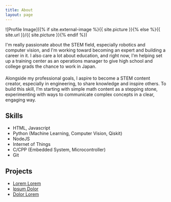 ```yaml
---
title: About
layout: page
---
```

![Profile Image]({% if site.external-image %}{{ site.picture }}{% else %}{{ site.url }}/{{ site.picture }}{% endif %})

<p style="margin-bottom: 20px;">I'm really passionate about the STEM field, especially robotics and computer vision, and I'm working toward becoming an expert and building a career in it. I also care a lot about education, and right now, I'm helping set up a training center as an operations manager to give high school and college grads the chance to work in Japan.</p>

<p style="margin-bottom: 20px;">Alongside my professional goals, I aspire to become a STEM content creator, especially in engineering, to share knowledge and inspire others. To build this skill, I’m starting with simple math content as a stepping stone, experimenting with ways to communicate complex concepts in a clear, engaging way.</p>



<h2>Skills</h2>

<ul class="skill-list">
	<li>HTML, Javascript</li>
	<li>Python (Machine Learning, Computer Vision, Qiskit)</li>
	<li>NodeJS</li>
	<li>Internet of Things</li>
	<li>C/CPP (Embedded System, Microcontroller)</li>
	<li>Git</li>
</ul>

<h2>Projects</h2>

<ul>
	<li><a href="https://github.com/">Lorem Lorem</a></li>
	<li><a href="https://github.com/">Ipsum Dolor</a></li>
	<li><a href="https://github.com/">Dolor Lorem</a></li>
</ul>
